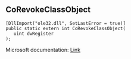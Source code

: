 ## CoRevokeClassObject

```
[DllImport("ole32.dll", SetLastError = true)]
public static extern int CoRevokeClassObject(
   uint dwRegister
);
```

Microsoft documentation: [Link](https://docs.microsoft.com/en-us/windows/win32/api/combaseapi/nf-combaseapi-corevokeclassobject)
